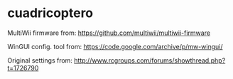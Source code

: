 # cuadricoptero

MultiWii firmware from: https://github.com/multiwii/multiwii-firmware

WinGUI config. tool from: https://code.google.com/archive/p/mw-wingui/

Original settings from: http://www.rcgroups.com/forums/showthread.php?t=1726790

